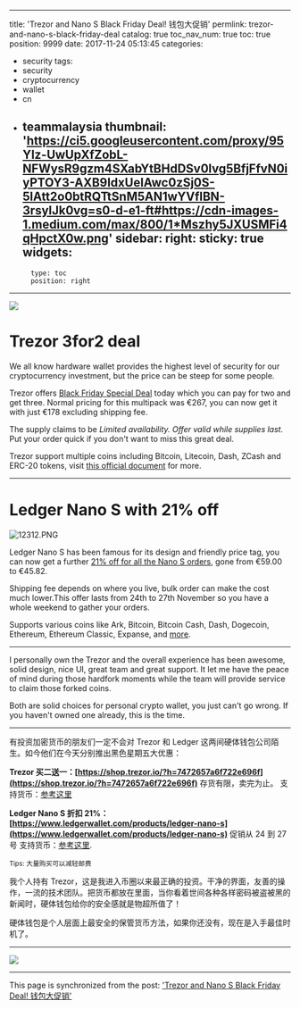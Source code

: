 
---
title: 'Trezor and Nano S Black Friday Deal! 钱包大促销'
permlink: trezor-and-nano-s-black-friday-deal
catalog: true
toc_nav_num: true
toc: true
position: 9999
date: 2017-11-24 05:13:45
categories:
- security
tags:
- security
- cryptocurrency
- wallet
- cn
- teammalaysia
thumbnail: 'https://ci5.googleusercontent.com/proxy/95YIz-UwUpXfZobL-NFWysR9gzm4SXabYtBHdDSv0lvg5BfjFfvN0iyPTOY3-AXB9IdxUeIAwc0zSj0S-5lAtt2o0btRQTtSnM5AN1wYVfIBN-3rsyIJk0vg=s0-d-e1-ft#https://cdn-images-1.medium.com/max/800/1*Mszhy5JXUSMFi4qHpctX0w.png'
sidebar:
    right:
        sticky: true
widgets:
    -
        type: toc
        position: right
---


![](https://ci5.googleusercontent.com/proxy/95YIz-UwUpXfZobL-NFWysR9gzm4SXabYtBHdDSv0lvg5BfjFfvN0iyPTOY3-AXB9IdxUeIAwc0zSj0S-5lAtt2o0btRQTtSnM5AN1wYVfIBN-3rsyIJk0vg=s0-d-e1-ft#https://cdn-images-1.medium.com/max/800/1*Mszhy5JXUSMFi4qHpctX0w.png)
# Trezor 3for2 deal

We all know hardware wallet provides the highest level of security for our cryptocurrency investment, but the price can be steep for some people. 

Trezor offers [Black Friday Special Deal](https://shop.trezor.io/?h=7472657a6f722e696f) today which you can pay for two and get three. Normal pricing for this multipack was €267, you can now get it with just €178 excluding shipping fee. 

The supply claims to be *Limited availability. Offer valid while supplies last.* Put your order quick if you don't want to miss this great deal.

Trezor support multiple coins including Bitcoin, Litecoin, Dash, ZCash and  ERC-20 tokens, visit [this official document](https://trezor.io/troubleshooter/#73) for more.

---

# Ledger Nano S with 21% off

![12312.PNG](https://steemitimages.com/DQmRw1TgzHfZRyaZM69BmAn5nQgh64ai6beM2KEDxjB1564/12312.PNG)

Ledger Nano S has been famous for its design and friendly price tag, you can now get a further [21% off for all the Nano S orders](https://www.ledgerwallet.com/products/ledger-nano-s), gone from €59.00 to €45.82. 

Shipping fee depends on where you live, bulk order can make the cost much lower.This offer lasts from 24th to 27th November so you have a whole weekend to gather your orders.

Supports various coins like Ark, Bitcoin, Bitcoin Cash, Dash, Dogecoin, Ethereum, Ethereum Classic, Expanse, and [more](https://ledger.zendesk.com/hc/en-us/articles/115005304449-Which-altcoins-and-tokens-are-supported-by-the-Ledger-products-). 

---

I personally own the Trezor and the overall experience has been awesome, solid design, nice UI, great team and great support. It let me have the peace of mind during those hardfork moments while the team will provide service to claim those forked coins.  

Both are solid choices for personal crypto wallet, you just can't go wrong. If you haven't owned one already, this is the time.

---

有投资加密货币的朋友们一定不会对 Trezor 和 Ledger 这两间硬体钱包公司陌生。如今他们在今天分别推出黑色星期五大优惠：

**Trezor 买二送一：[https://shop.trezor.io/?h=7472657a6f722e696f](https://shop.trezor.io/?h=7472657a6f722e696f)**
存货有限，卖完为止。
支持货币：[参考这里](https://trezor.io/troubleshooter/#73)

**Ledger Nano S 折扣  21%： [https://www.ledgerwallet.com/products/ledger-nano-s](https://www.ledgerwallet.com/products/ledger-nano-s)**
促销从 24 到 27 号
支持货币：[参考这里](https://ledger.zendesk.com/hc/en-us/articles/115005304449-Which-altcoins-and-tokens-are-supported-by-the-Ledger-products-). 

<sub>Tips: 大量购买可以减轻邮费</sub>

我个人持有 Trezor，这是我进入币圈以来最正确的投资。干净的界面，友善的操作，一流的技术团队。把货币都放在里面，当你看着世间各种各样密码被盗被黑的新闻时，硬体钱包给你的安全感就是物超所值了！

硬体钱包是个人层面上最安全的保管货币方法，如果你还没有，现在是入手最佳时机了。

---

![](https://steemitimages.com/DQmUosjBwzx8eGwr1P6NVGDBtjP2EKnPPYg7y4MaSDfsJqN/steemit_footer.png)

- - -

This page is synchronized from the post: ['Trezor and Nano S Black Friday Deal! 钱包大促销'](https://steemit.com/@fr3eze/trezor-and-nano-s-black-friday-deal)
